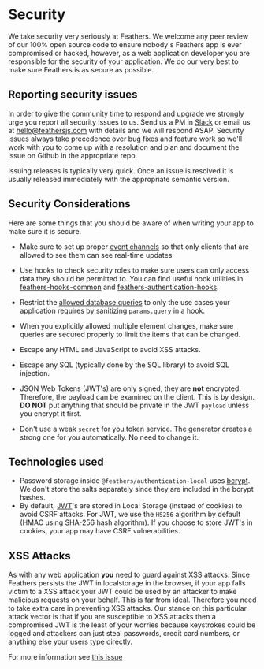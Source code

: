 # Security

We take security very seriously at Feathers. We welcome any peer review of our 100% open source code to ensure nobody's Feathers app is ever compromised or hacked, however, as a web application developer you are responsible for the security of your application. We do our very best to make sure Feathers is as secure as possible.

## Reporting security issues

In order to give the community time to respond and upgrade we strongly urge you report all security issues to us. Send us a PM in [Slack](http://slack.feathersjs.com) or email us at [hello@feathersjs.com](mailto:hello@feathersjs.com) with details and we will respond ASAP. Security issues always take precedence over bug fixes and feature work so we'll work with you to come up with a resolution and plan and document the issue on Github in the appropriate repo.

Issuing releases is typically very quick. Once an issue is resolved it is usually released immediately with the appropriate semantic version.

## Security Considerations

Here are some things that you should be aware of when writing your app to make sure it is secure.

- Make sure to set up proper [event channels](../api/channels.md) so that only clients that are allowed to see them can see real-time updates
- Use hooks to check security roles to make sure users can only access data they should be permitted to. You can find useful hook utilities in [feathers-hooks-common](https://feathers-plus.github.io/v1/feathers-hooks-common/) and [feathers-authentication-hooks](https://github.com/feathersjs-ecosystem/feathers-authentication-hooks/).
- Restrict the [allowed database queries](../api/databases/querying.md) to only the use cases your application requires by sanitizing `params.query` in a hook.
- When you explicitly allowed multiple element changes, make sure queries are secured properly to limit the items that can be changed.

- Escape any HTML and JavaScript to avoid XSS attacks.
- Escape any SQL (typically done by the SQL library) to avoid SQL injection.
- JSON Web Tokens (JWT's) are only signed, they are **not** encrypted. Therefore, the payload can be examined on the client. This is by design. **DO NOT** put anything that should be private in the JWT `payload` unless you encrypt it first.
- Don't use a weak `secret` for you token service. The generator creates a strong one for you automatically. No need to change it.

## Technologies used

- Password storage inside `@feathers/authentication-local` uses [bcrypt](https://github.com/dcodeIO/bcrypt.js). We don't store the salts separately since they are included in the bcrypt hashes.
- By default, [JWT](https://jwt.io/)'s are stored in Local Storage (instead of cookies) to avoid CSRF attacks. For JWT, we use the `HS256` algorithm by default (HMAC using SHA-256 hash algorithm). If you choose to store JWT's in cookies, your app may have CSRF vulnerabilities.

## XSS Attacks

As with any web application **you** need to guard against XSS attacks. Since Feathers persists the JWT in localstorage in the browser, if your app falls victim to a XSS attack your JWT could be used by an attacker to make malicious requests on your behalf. This is far from ideal. Therefore you need to take extra care in preventing XSS attacks. Our stance on this particular attack vector is that if you are susceptible to XSS attacks then a compromised JWT is the least of your worries because keystrokes could be logged and attackers can just steal passwords, credit card numbers, or anything else your users type directly.

For more information see [this issue](https://github.com/feathersjs/authentication/issues/132)


